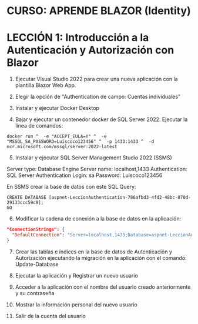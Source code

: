 # CURSO: APRENDE BLAZOR (Identity)

# LECCIÓN 1: Introducción a la Autenticación y Autorización con Blazor

1. Ejecutar Visual Studio 2022 para crear una nueva aplicación con la plantilla Blazor Web App.

2. Elegir la opción de "Authentication de campo: Cuentas individuales"

3. Instalar y ejecutar Docker Desktop

4. Bajar y ejecutar un contenedor docker de SQL Server 2022. Ejecutar la línea de comandos:

```
docker run ^  -e "ACCEPT_EULA=Y" ^  -e "MSSQL_SA_PASSWORD=Luiscoco123456" ^  -p 1433:1433 ^  -d mcr.microsoft.com/mssql/server:2022-latest
```

5. Instalar y ejecutar SQL Server Management Studio 2022 (SSMS)

Server type: Database Engine
Server name: localhost,1433
Authentication: SQL Server Authentication
Login: sa
Password: Luiscoco123456

En SSMS crear la base de datos con este SQL Query:

```
CREATE DATABASE [aspnet-LeccionAuthentication-786afbd3-4fd2-48bc-870d-29133ccc59c8];
GO
```

6. Modificar la cadena de conexión a la base de datos en la aplicación:

```json
"ConnectionStrings": {
  "DefaultConnection": "Server=localhost,1433;Database=aspnet-LeccionAuthentication-786afbd3-4fd2-48bc-870d-29133ccc59c8;User Id=sa;Password=Luiscoco123456;Trusted_Connection=False;MultipleActiveResultSets=true;TrustServerCertificate=True"
}
```

7. Crear las tablas e índices en la base de datos de Autenticación y Autorización ejecutando la migración en la aplicación con el comando: Update-Database

8. Ejecutar la aplicación y Registrar un nuevo usuario

9. Acceder a la aplicación con el nombre del usuario creado anteriormente y su contraseña

10. Mostrar la información personal del nuevo usuario 

11. Salir de la cuenta del usuario
